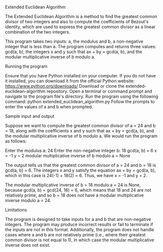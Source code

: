 Extended Euclidean Algorithm

The Extended Euclidean Algorithm is a method to find the greatest common divisor of two integers and also to compute the coefficients of Bezout's identity, which are used to express the greatest common divisor as a linear combination of the two integers.

This program takes two inputs: a, the modulus and b, a non-negative integer that is less than a. The program computes and returns three values: gcd(a, b), the integers x and y such that ax + by = gcd(a, b), and the modular multiplicative inverse of b modulo a.

Running the program

Ensure that you have Python installed on your computer. If you do not have it installed, you can download it from the official Python website: https://www.python.org/downloads/
Download or clone the extended-euclidean-algorithm repository.
Open a terminal or command prompt and navigate to the program file's directory.
Run the program using the following command: python extended_euclidean_algorithm.py
Follow the prompts to enter the values of a and b when prompted.

Sample input and output

Suppose we want to compute the greatest common divisor of a = 24 and b = 18, along with the coefficients x and y such that ax + by = gcd(a, b), and the modular multiplicative inverse of b modulo a. We would run the program as follows:

Enter the modulus a: 24
Enter the non-negative integer b: 18
gcd(a, b) =  6
x =  -1
y =  2
modular multiplicative inverse of b modulo a =  None

The output tells us that the greatest common divisor of a = 24 and b = 18 is gcd(a, b) = 6. The integers x and y satisfy the equation ax + by = gcd(a, b), which in this case is 24(-1) + 18(2) = 6. Thus, we have x = -1 and y = 2.

The modular multiplicative inverse of b = 18 modulo a = 24 is None, because gcd(a, b) = gcd(24, 18) = 6, which means that 18 and 24 are not relatively prime, and so b = 18 does not have a modular multiplicative inverse modulo a = 24.

Limitations

The program is designed to take inputs for a and b that are non-negative integers. The program may produce incorrect results or fail to terminate if the inputs are not in this format. Additionally, the program does not handle cases where a and b are not relatively prime (i.e., where their greatest common divisor is not equal to 1), in which case the modular multiplicative inverse does not exist.
